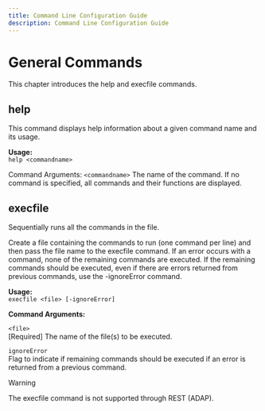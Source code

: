 ```yaml
---
title: Command Line Configuration Guide
description: Command Line Configuration Guide
---
```


# General Commands

This chapter introduces the help and execfile commands.

## help

This command displays help information about a given command name and its usage.

**Usage:**
<br> `help <commandname>`

Command Arguments:
`<commandname>`
The name of the command. If no command is specified, all commands and their functions are
displayed.

## execfile

Sequentially runs all the commands in the file.

Create a file containing the commands to run (one command per line) and then pass the file name to the execfile command. If an error occurs with a command, none of the remaining commands are executed. If the remaining commands should be executed, even if there are errors returned from previous commands, use the -ignoreError command.

**Usage:**
<br>`execfile <file> [-ignoreError]`

**Command Arguments:**

`<file>`
<br> [Required] The name of the file(s) to be executed.

`ignoreError`
<br>Flag to indicate if remaining commands should be executed if an error is returned from a previous command.

>[!warning]
>The execfile command is not supported through REST (ADAP).
